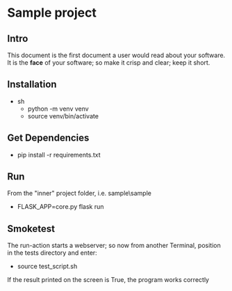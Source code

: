 # Sample project <put here the name of your project or software>

## Intro

This document is the first document a user would read about your software.
It is the **face** of your software; so make it crisp and clear; keep it short.

## Installation

  * sh
    * python -m venv venv
    * source venv/bin/activate

## Get Dependencies

  * pip install -r requirements.txt

## Run

  From the "inner" project folder, i.e. sample\sample

  * FLASK_APP=core.py flask run

## Smoketest

  The run-action starts a webserver; so now from another Terminal, position in the
  tests directory and enter:

  * source test_script.sh

  If the result printed on the screen is True, the program works correctly
